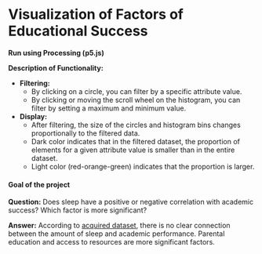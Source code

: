 # Visualization of Factors of Educational Success

**Run using Processing (p5.js)**

**Description of Functionality:**
- **Filtering:**
  - By clicking on a circle, you can filter by a specific attribute value.
  - By clicking or moving the scroll wheel on the histogram, you can filter by setting a maximum and minimum value.
- **Display:** 
  - After filtering, the size of the circles and histogram bins changes proportionally to the filtered data.
  - Dark color indicates that in the filtered dataset, the proportion of elements for a given attribute value is smaller than in the entire dataset.
  - Light color (red-orange-green) indicates that the proportion is larger.

#### Goal of the project
**Question:** Does sleep have a positive or negative correlation with academic success? Which factor is more significant?

**Answer:** According to [acquired dataset](https://www.kaggle.com/datasets/lainguyn123/student-performance-factors), there is no clear connection between the amount of sleep and academic performance. Parental education and access to resources are more significant factors.
